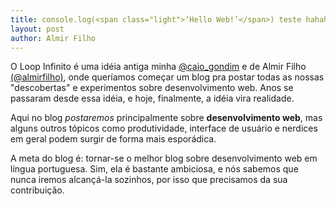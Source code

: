 ```yaml
---
title: console.log(<span class="light">‘Hello Web!’</span>) teste hahaha potadds
layout: post
author: Almir Filho
---
```

O Loop Infinito é uma idéia antiga minha <a href="http://twitter.com/caio_gondim">@caio_gondim</a> e de Almir Filho <a href="http://twitter.com/almirfilho">(@almirfilho)</a>, onde queríamos começar um blog pra postar todas as nossas "descobertas" e experimentos sobre desenvolvimento web. Anos se passaram desde essa idéia, e hoje, finalmente, a idéia vira realidade.

Aqui no blog *postaremos* principalmente sobre **desenvolvimento web**, mas alguns outros tópicos como produtividade, interface de usuário e nerdices em geral podem surgir  de forma mais esporádica.

A meta do blog é: tornar-se o melhor blog sobre desenvolvimento web em língua portuguesa. Sim, ela é bastante ambiciosa, e nós sabemos que nunca iremos alcançá-la sozinhos, por isso que precisamos da sua contribuição.